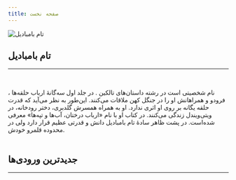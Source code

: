 ```yaml
---
title: صفحه نخست
---
```


![تام بامبادیل](/content/tom-bombadil-and-goldberry.png)

## تام بامبادیل

<hr />
<br />

نام شخصیتی است در رشته داستان‌های تالکین . در جلد اول سه‌گانهٔ ارباب
حلقه‌ها ، فرودو و همراهانش او را در جنگل کهن ملاقات می‌کنند. این‌طور به
نظر می‌آید که قدرت حلقه یگانه بر روی او اثری ندارد. او به همراه همسرش
گلدبری، دختر رودخانه، در ویتی‌ویندل زندگی می‌کنند. در کتاب او با نام
«ارباب درختان، آب‌ها و تپه‌ها» معرفی شده‌است. در پشت ظاهر سادهٔ تام
بامبادیل دانش و قدرتی عظیم قرار دارد ولی در محدوده قلمرو خودش.
<br />
<br />


## جدیدترین ورودی‌ها
<hr />

